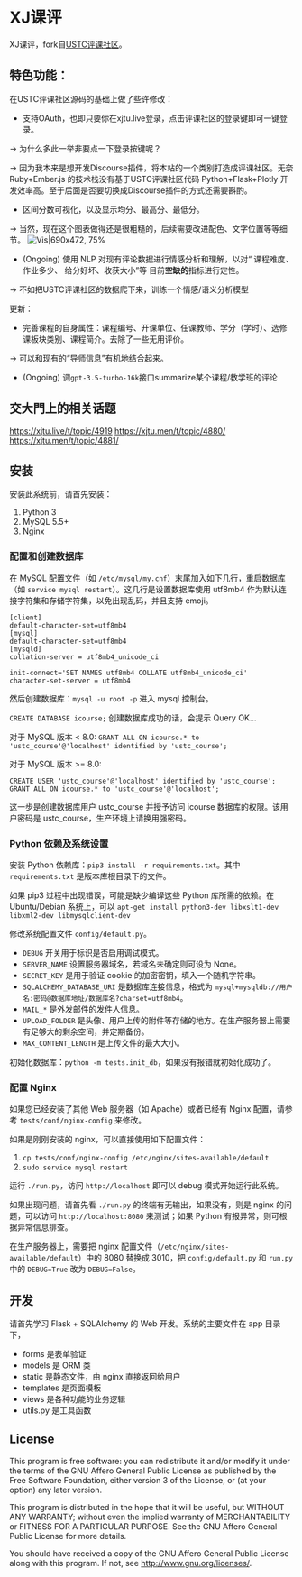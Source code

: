 # XJ课评

XJ课评，fork自[USTC评课社区](https://github.com/USTC-iCourse/ustc-course)。

## 特色功能：
在USTC评课社区源码的基础上做了些许修改：
* 支持OAuth，也即只要你在xjtu.live登录，点击评课社区的登录键即可一键登录。
  
-> 为什么多此一举非要点一下登录按键呢？
  
-> 因为我本来是想开发Discourse插件，将本站的一个类别打造成评课社区。无奈 Ruby+Ember.js 的技术栈没有基于USTC评课社区代码 Python+Flask+Plotly 开发效率高。至于后面是否要切换成Discourse插件的方式还需要斟酌。

* 区间分数可视化，以及显示均分、最高分、最低分。
  
-> 当然，现在这个图表做得还是很粗糙的，后续需要改进配色、文字位置等等细节。
![Vis|690x472, 75%](https://xjtu.live/uploads/default/original/2X/4/4976829c6e9b1ad583c4f934b936c44c043a34dd.webp)

* (Ongoing) 使用 NLP 对现有评论数据进行情感分析和理解，以对“ 课程难度、作业多少、 给分好坏、收获大小”等 目前**空缺的**指标进行定性。
  
-> 不如把USTC评课社区的数据爬下来，训练一个情感/语义分析模型

更新：

* 完善课程的自身属性：课程编号、开课单位、任课教师、学分（学时）、选修课板块类别、课程简介。去除了一些无用评价。

-> 可以和现有的“导师信息”有机地结合起来。

* (Ongoing) 调`gpt-3.5-turbo-16k`接口summarize某个课程/教学班的评论
  
## 交大門上的相关话题
https://xjtu.live/t/topic/4919
https://xjtu.men/t/topic/4880/
https://xjtu.men/t/topic/4881/

## 安装

安装此系统前，请首先安装：

1. Python 3
2. MySQL 5.5+
3. Nginx


### 配置和创建数据库

在 MySQL 配置文件（如 ```/etc/mysql/my.cnf```）末尾加入如下几行，重启数据库（如 ```service mysql restart```）。这几行是设置数据库使用
utf8mb4 作为默认连接字符集和存储字符集，以免出现乱码，并且支持 emoji。

```
[client]
default-character-set=utf8mb4
[mysql]
default-character-set=utf8mb4
[mysqld]
collation-server = utf8mb4_unicode_ci

init-connect='SET NAMES utf8mb4 COLLATE utf8mb4_unicode_ci'
character-set-server = utf8mb4
```

然后创建数据库：```mysql -u root -p``` 进入 mysql 控制台。

```CREATE DATABASE icourse;```
创建数据库成功的话，会提示 Query OK...

对于 MySQL 版本 < 8.0:
```GRANT ALL ON icourse.* to 'ustc_course'@'localhost' identified by 'ustc_course';```

对于 MySQL 版本 >= 8.0:

```
CREATE USER 'ustc_course'@'localhost' identified by 'ustc_course';
GRANT ALL ON icourse.* to 'ustc_course'@'localhost';
```

这一步是创建数据库用户 ustc_course 并授予访问 icourse 数据库的权限。该用户密码是 ustc_course，生产环境上请换用强密码。

### Python 依赖及系统设置

安装 Python 依赖库：```pip3 install -r requirements.txt```。其中 ```requirements.txt``` 是版本库根目录下的文件。

如果 pip3 过程中出现错误，可能是缺少编译这些 Python 库所需的依赖。在 Ubuntu/Debian
系统上，可以 ```apt-get install python3-dev libxslt1-dev libxml2-dev libmysqlclient-dev```

修改系统配置文件 ```config/default.py```。

* ```DEBUG``` 开关用于标识是否启用调试模式。
* ```SERVER_NAME``` 设置服务器域名，若域名未确定则可设为 None。
* ```SECRET_KEY``` 是用于验证 cookie 的加密密钥，填入一个随机字符串。
* ```SQLALCHEMY_DATABASE_URI```
  是数据库连接信息，格式为 ```mysql+mysqldb://用户名:密码@数据库地址/数据库名?charset=utf8mb4```。
* ```MAIL_*``` 是外发邮件的发件人信息。
* ```UPLOAD_FOLDER``` 是头像、用户上传的附件等存储的地方。在生产服务器上需要有足够大的剩余空间，并定期备份。
* ```MAX_CONTENT_LENGTH``` 是上传文件的最大大小。

初始化数据库：```python -m tests.init_db```，如果没有报错就初始化成功了。

### 配置 Nginx

如果您已经安装了其他 Web 服务器（如 Apache）或者已经有 Nginx 配置，请参考 ```tests/conf/nginx-config``` 来修改。

如果是刚刚安装的 nginx，可以直接使用如下配置文件：

1. ```cp tests/conf/nginx-config /etc/nginx/sites-available/default```
2. ```sudo service mysql restart```

运行 ```./run.py```，访问 ```http://localhost``` 即可以 debug 模式开始运行此系统。

如果出现问题，请首先看 ```./run.py``` 的终端有无输出，如果没有，则是 nginx 的问题，可以访问 ```http://localhost:8080```
来测试；如果 Python 有报异常，则可根据异常信息排查。

在生产服务器上，需要把 nginx 配置文件（```/etc/nginx/sites-available/default```）中的 8080 替换成
3010，把 ```config/default.py``` 和 ```run.py``` 中的 ```DEBUG=True``` 改为 ```DEBUG=False```。

## 开发

请首先学习 Flask + SQLAlchemy 的 Web 开发。系统的主要文件在 app 目录下，

* forms 是表单验证
* models 是 ORM 类
* static 是静态文件，由 nginx 直接返回给用户
* templates 是页面模板
* views 是各种功能的业务逻辑
* utils.py 是工具函数

## License

This program is free software: you can redistribute it and/or modify
it under the terms of the GNU Affero General Public License as published by
the Free Software Foundation, either version 3 of the License, or
(at your option) any later version.

This program is distributed in the hope that it will be useful,
but WITHOUT ANY WARRANTY; without even the implied warranty of
MERCHANTABILITY or FITNESS FOR A PARTICULAR PURPOSE. See the
GNU Affero General Public License for more details.

You should have received a copy of the GNU Affero General Public License
along with this program. If not, see <http://www.gnu.org/licenses/>.
